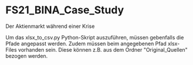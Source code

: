 # FS21_BINA_Case_Study
Der Aktienmarkt während einer Krise


Um das xlsx_to_csv.py Python-Skript auszuführen, müssen gebenfalls die Pfade angepasst werden. Zudem müssen beim angegebenen Pfad xlsx-Files vorhanden sein. Diese können z.B. aus dem Ordner "Original_Quellen" bezogen werden. 
